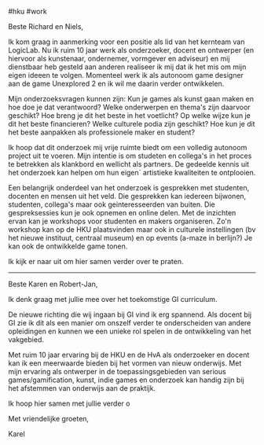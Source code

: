 #hku #work 

Beste Richard en Niels,

Ik kom graag in aanmerking voor een positie als lid van het kernteam van LogicLab. Nu ik ruim 10 jaar werk als onderzoeker, docent en ontwerper (en hiervoor als kunstenaar, ondernemer, vormgever en adviseur) en mij dienstbaar heb gesteld aan anderen realiseer ik mij dat ik het mis om mijn eigen ideeen te volgen. Momenteel werk ik als autonoom game designer aan de game Unexplored 2 en ik wil me daarin verder ontwikkelen. 

Mijn onderzoeksvragen kunnen zijn: 
Kun je games als kunst gaan maken en hoe doe je dat verantwoord? 
Welke onderwerpen en thema's zijn daarvoor geschikt? 
Hoe breng je dit het beste in het voetlicht? 
Op welke wijze kun je dit het beste financieren? 
Welke culturele podia zijn geschikt?
Hoe kun je dit het beste aanpakken als professionele maker en student? 

Ik hoop dat dit onderzoek mij vrije ruimte biedt om een volledig autonoom project uit te voeren.
Mijn intentie is om studeten en collega's in het proces te betrekken als klankbord en wellicht als partners. De gedeelde kennis uit het onderzoek kan helpen om hun eigen` artistieke kwaliteiten te ontplooien.

Een belangrijk onderdeel van het onderzoek is gesprekken met studenten, docenten en mensen uit het veld. Die gesprekken kan iedereen bijwonen, studenten, collega's maar ook geinteresseerden van buiten. Die gespreksessies kun je ook opnemen en online delen.
Met de inzichten ervan kan je workshops voor studenten en makers organiseren. Zo'n workshop kan op de HKU plaatsvinden maar ook in culturele instellingen (bv het nieuwe instituut, centraal museum) en op events (a-maze in berlijn?) Je kan ook de ontwikkelde game tonen. 

Ik kijk er naar uit om hier samen verder over te praten.



---
Beste Karen en Robert-Jan,

Ik denk graag met jullie mee over het toekomstige GI curriculum.

De nieuwe richting die wij ingaan bij GI vind ik erg spannend. Als docent bij GI zie ik dit als een manier om onszelf verder te onderscheiden van andere opleidingen en kunnen we een unieke rol  spelen in de ontwikkeling van het vakgebied.

Met ruim 10 jaar ervaring bij de HKU en de HvA als onderzoeker en docent kan ik een meerwaarde bieden bij het vormen van nieuw onderwijs. Met mijn ervaring als ontwerper in de toepassingsgebieden van serious games/gamification, kunst, indie games en onderzoek kan handig zijn bij het afstemmen van onderwijs aan de praktijk.

Ik hoop hier samen met jullie verder o

Met vriendelijke groeten,

Karel
